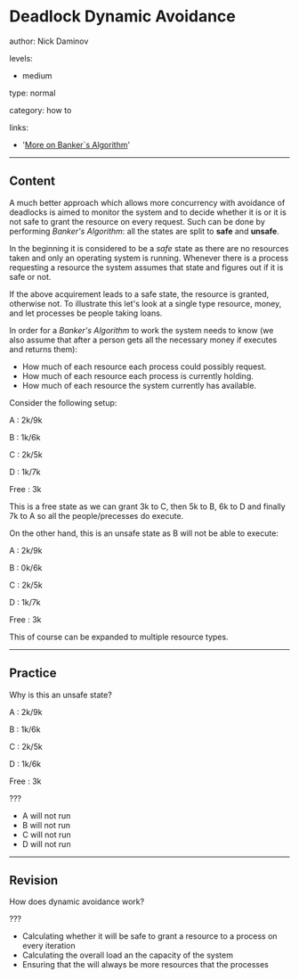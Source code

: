 # Deadlock Dynamic Avoidance
author: Nick Daminov

levels:

  - medium

type: normal

category: how to

links:

  - '[More on Banker`s Algorithm](https://en.wikipedia.org/wiki/Banker%27s_algorithm)'

---
## Content

A much better approach which allows more concurrency with avoidance of deadlocks is aimed to monitor the system and to decide whether it is or it is not safe to grant the resource on every request. Such can be done by performing *Banker's Algorithm*: all the states are split to **safe** and **unsafe**.

In the beginning it is considered to be a *safe* state as there are no resources taken and only an operating system is running. Whenever there is a process requesting a resource the system assumes that state and figures out if it is safe or not.

If the above acquirement leads to a safe state, the resource is granted, otherwise not. To illustrate this let's look at a single type resource, money, and let processes be people taking loans.

In order for a *Banker's Algorithm* to work the system needs to know (we also assume that after a person gets all the necessary money if executes and returns them):
 - How much of each resource each process could possibly request.
 - How much of each resource each process is currently holding.
 - How much of each resource the system currently has available.

Consider the following setup:

A : 2k/9k

B : 1k/6k

C : 2k/5k

D : 1k/7k

Free : 3k

This is a free state as we can grant 3k to C, then 5k to B, 6k to D and finally 7k to A so all the people/precesses do execute.

On the other hand, this is an unsafe state as B will not be able to execute:

A : 2k/9k

B : 0k/6k

C : 2k/5k

D : 1k/7k

Free : 3k

This of course can be expanded to multiple resource types.

---
## Practice

Why is this an unsafe state?

 A : 2k/9k

 B : 1k/6k

 C : 2k/5k

 D : 1k/6k

 Free : 3k

???


* A will not run
* B will not run
* C will not run
* D will not run

---
## Revision

How does dynamic avoidance work?

???

* Calculating whether it will be safe to grant a resource to a process on every iteration
* Calculating the overall load an the capacity of the system
* Ensuring that the will always be more resources that the processes
